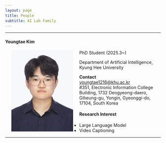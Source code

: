 ```yaml
---
layout: page
title: People 
subtitle: AI Lab Family
---
```


<hr>

#### Youngtae Kim
  
<img src="https://raw.githubusercontent.com/ailabkhu/ailabkhu.github.io/master/img/YoungtaeKim.jpg" width="200" height="265" align="left" hspace="20" />
PhD Student (2025.3~)        

Department of Artificial Intelligence, Kyung Hee University         
            
**Contact**  
youngtae1216@khu.ac.kr                                     
#351, Electronic Information College Building, 1732 Deogyeong-daero, Giheung-gu, Yongin, Gyeonggi-do, 17104, South Korea  

#### Research Interest
* Large Language Model
* Video Captioning


<hr>
